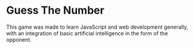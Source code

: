 # Guess The Number
This game was made to learn JavaScript and web development generally, with an integration of basic artificial intelligence in the form of the opponent. 